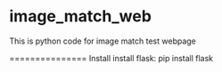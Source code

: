 image_match_web
===============

This is python code for image match test webpage

===============
Install
install flask: pip install flask
